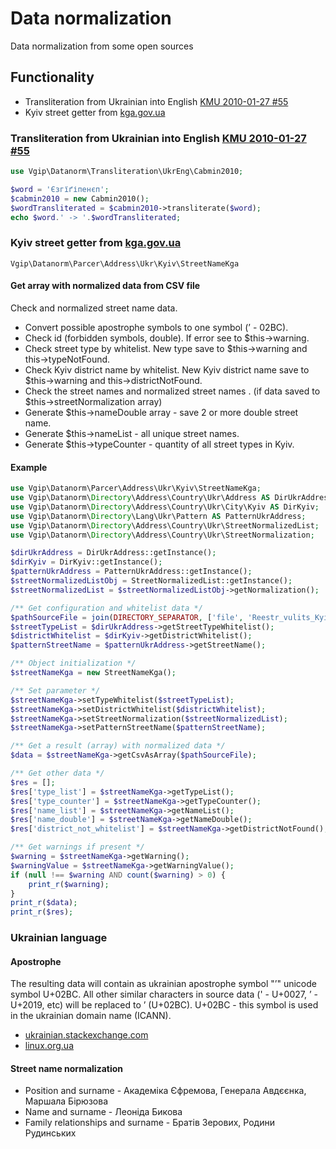 # Data normalization

Data normalization from some open sources

## Functionality
- Transliteration from Ukrainian into English [KMU 2010-01-27 #55](https://www.kmu.gov.ua/npas/243262567)
- Kyiv street getter from [kga.gov.ua](https://kga.gov.ua/ofitsijni-dokumenti/11-ofitsijni-dokumenti/1261-reestr-vulits-mista-kieva)


### Transliteration from Ukrainian into English [KMU 2010-01-27 #55](https://www.kmu.gov.ua/npas/243262567)

```php
use Vgip\Datanorm\Transliteration\UkrEng\Cabmin2010;

$word = 'Єзгїґіпенєп';
$cabmin2010 = new Cabmin2010();
$wordTransliterated = $cabmin2010->transliterate($word);
echo $word.' -> '.$wordTransliterated;
```


### Kyiv street getter from [kga.gov.ua](https://kga.gov.ua/ofitsijni-dokumenti/11-ofitsijni-dokumenti/1261-reestr-vulits-mista-kieva)
    Vgip\Datanorm\Parcer\Address\Ukr\Kyiv\StreetNameKga

#### Get array with normalized data from CSV file
Check and normalized street name data.
 - Convert possible apostrophe symbols to one symbol (ʼ - 02BC).
 - Check id (forbidden symbols, double). If error see to $this->warning.
 - Check street type by whitelist. 
   New type save to $this->warning and this->typeNotFound.
 - Check Kyiv district name by whitelist.
   New Kyiv district name save to $this->warning and this->districtNotFound.
 - Check the street names and normalized street names .
   (if data saved to $this->streetNormalization array)
 - Generate $this->nameDouble array - save 2 or more double street name.
 - Generate $this->nameList - all unique street names.
 - Generate $this->typeCounter - quantity of all street types in Kyiv.

#### Example
```php
use Vgip\Datanorm\Parcer\Address\Ukr\Kyiv\StreetNameKga;
use Vgip\Datanorm\Directory\Address\Country\Ukr\Address AS DirUkrAddress;
use Vgip\Datanorm\Directory\Address\Country\Ukr\City\Kyiv AS DirKyiv;
use Vgip\Datanorm\Directory\Lang\Ukr\Pattern AS PatternUkrAddress;
use Vgip\Datanorm\Directory\Address\Country\Ukr\StreetNormalizedList;
use Vgip\Datanorm\Directory\Address\Country\Ukr\StreetNormalization;

$dirUkrAddress = DirUkrAddress::getInstance();
$dirKyiv = DirKyiv::getInstance();
$patternUkrAddress = PatternUkrAddress::getInstance();
$streetNormalizedListObj = StreetNormalizedList::getInstance();
$streetNormalizedList = $streetNormalizedListObj->getNormalization();

/** Get configuration and whitelist data */
$pathSourceFile = join(DIRECTORY_SEPARATOR, ['file', 'Reestr_vulits_Kyiva_2020_10_25.csv']);
$streetTypeList = $dirUkrAddress->getStreetTypeWhitelist();
$districtWhitelist = $dirKyiv->getDistrictWhitelist();
$patternStreetName = $patternUkrAddress->getStreetName();

/** Object initialization */
$streetNameKga = new StreetNameKga();

/** Set parameter */
$streetNameKga->setTypeWhitelist($streetTypeList);
$streetNameKga->setDistrictWhitelist($districtWhitelist);
$streetNameKga->setStreetNormalization($streetNormalizedList);
$streetNameKga->setPatternStreetName($patternStreetName);

/** Get a result (array) with normalized data */
$data = $streetNameKga->getCsvAsArray($pathSourceFile);

/** Get other data */
$res = [];
$res['type_list'] = $streetNameKga->getTypeList();
$res['type_counter'] = $streetNameKga->getTypeCounter();
$res['name_list'] = $streetNameKga->getNameList();
$res['name_double'] = $streetNameKga->getNameDouble();
$res['district_not_whitelist'] = $streetNameKga->getDistrictNotFound();

/** Get warnings if present */
$warning = $streetNameKga->getWarning();
$warningValue = $streetNameKga->getWarningValue();
if (null !== $warning AND count($warning) > 0) {
    print_r($warning);
}
print_r($data);
print_r($res);
```
     



### Ukrainian language

#### Apostrophe

The resulting data will contain as ukrainian apostrophe symbol "ʼ" unicode symbol U+02BC. All other similar characters in source data (' - U+0027, ’ - U+2019, etc) will be replaced to ʼ (U+02BC).
U+02BC - this symbol is used in the ukrainian domain name (ICANN).
- [ukrainian.stackexchange.com](https://ukrainian.stackexchange.com/questions/40/%D0%AF%D0%BA%D0%B8%D0%B9-%D1%81%D0%B8%D0%BC%D0%B2%D0%BE%D0%BB-%D0%B2%D0%B8%D0%BA%D0%BE%D1%80%D0%B8%D1%81%D1%82%D0%BE%D0%B2%D1%83%D0%B2%D0%B0%D1%82%D0%B8-%D0%B4%D0%BB%D1%8F-%D0%BF%D0%BE%D0%B7%D0%BD%D0%B0%D1%87%D0%B5%D0%BD%D0%BD%D1%8F-%D0%B0%D0%BF%D0%BE%D1%81%D1%82%D1%80%D0%BE%D1%84%D0%B0-%D0%B2-%D0%B5%D0%BB%D0%B5%D0%BA%D1%82%D1%80%D0%BE%D0%BD%D0%BD%D0%B8%D1%85-%D1%82%D0%B5%D0%BA%D1%81%D1%82%D0%B0%D1%85-%D1%83%D0%BA%D1%80%D0%B0%D1%97)
- [linux.org.ua](https://linux.org.ua/index.php?PHPSESSID=5d41ee8e3412408b00269ca80d9f9c5b&topic=1223.300)

#### Street name normalization
- Position and surname - Академіка Єфремова, Генерала Авдєєнка, Маршала Бірюзова
- Name and surname - Леоніда Бикова
- Family relationships and surname - Братів Зерових, Родини Рудинських
